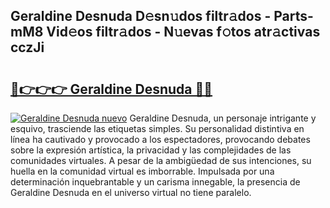 ## Geraldine Desnuda D𝚎sn𝚞dos filtr𝚊dos - Parts-mM8 Vid𝚎os filtr𝚊dos - N𝚞evas f𝚘tos atr𝚊ctivas cczJi

# <h2><a href="http://mbaeei.tromn.icu/?c=Geraldine+Desnuda">🔗👉👉👉 Geraldine Desnuda 🔗🔗</a></h2>

[![Geraldine Desnuda nuevo](https://i.imgur.com/pEAQMta.gif)](http://mbaeei.tromn.icu/?c=Geraldine+Desnuda)
Geraldine Desnuda, un personaje intrigante y esquivo, trasciende las etiquetas simples. Su personalidad distintiva en línea ha cautivado y provocado a los espectadores, provocando debates sobre la expresión artística, la privacidad y las complejidades de las comunidades virtuales. A pesar de la ambigüedad de sus intenciones, su huella en la comunidad virtual es imborrable. Impulsada por una determinación inquebrantable y un carisma innegable, la presencia de Geraldine Desnuda en el universo virtual no tiene paralelo.
